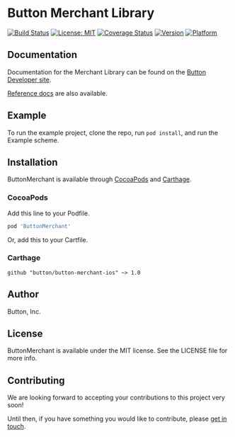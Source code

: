 # Button Merchant Library
[![Build Status](https://travis-ci.com/button/button-merchant-ios.svg?token=8JzszbFQzEAxm2tqrxeg&branch=master)](https://travis-ci.com/button/button-merchant-ios)
[![License: MIT](https://img.shields.io/badge/License-MIT-yellow.svg)](https://opensource.org/licenses/MIT)
[![Coverage Status](https://coveralls.io/repos/github/button/button-merchant-ios/badge.svg?t=Nu4idN)](https://coveralls.io/github/button/button-merchant-ios)
[![Version](https://img.shields.io/cocoapods/v/ButtonMerchant.svg?style=flat)](http://cocoapods.org/pods/ButtonMerchant)
[![Platform](https://img.shields.io/cocoapods/p/ButtonMerchant.svg?style=flat)](http://cocoapods.org/pods/ButtonMerchant)


## Documentation
Documentation for the Merchant Library can be found on the [Button Developer site](https://developer.usebutton.com/guides/merchants/ios/open-source-merchant-library).

[Reference docs](http://building.usebutton.com/button-merchant-ios/latest/) are also available.

## Example

To run the example project, clone the repo, run `pod install`, and run the Example scheme.

## Installation

ButtonMerchant is available through [CocoaPods](http://cocoapods.org) and [Carthage](https://github.com/Carthage/Carthage). 

### CocoaPods

Add this line to your Podfile.
```ruby
pod 'ButtonMerchant'
```

Or, add this to your Cartfile.
### Carthage

```
github "button/button-merchant-ios" ~> 1.0
```

## Author

Button, Inc.

## License

ButtonMerchant is available under the MIT license. See the LICENSE file for more info.

## Contributing

We are looking forward to accepting your contributions to this project very soon!

Until then, if you have something you would like to contribute, please [get in touch](opensource@usebutton.com).
